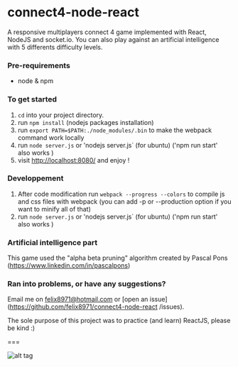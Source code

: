 # connect4-node-react
A responsive multiplayers connect 4 game implemented with React, NodeJS and socket.io.
You can also play against an artificial intelligence with 5 differents difficulty levels.
  
### Pre-requirements
- node & npm

### To get started

1. `cd` into your project directory.
2. run `npm install`  (nodejs packages installation)
3. run `export PATH=$PATH:./node_modules/.bin` to make the webpack command work locally
4. run `node server.js` or 'nodejs server.js` (for ubuntu)  ('npm run start' also works )
5. visit <http://localhost:8080/> and enjoy !


### Developpement 
1. After code modification run `webpack --progress --colors` to compile js and css files with webpack 
   (you can add -p or --production option if you want to minify all of that)
2. run `node server.js` or 'nodejs server.js` (for ubuntu)  ('npm run start' also works )


### Artificial intelligence part
This game used the "alpha beta pruning" algorithm created by Pascal Pons (https://www.linkedin.com/in/pascalpons)

### Ran into problems, or have any suggestions?
Email me on felix8971@hotmail.com or [open an issue](https://github.com/felix8971/connect4-node-react
/issues).

The sole purpose of this project was to practice (and learn) ReactJS, please be kind :)

===

![alt tag](http://felixdebon.com/connect4/public/images/connect4Image1.png)
